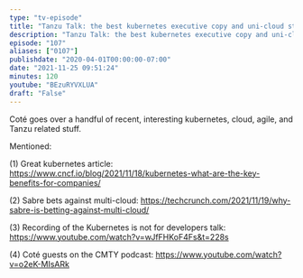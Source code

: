 ```yaml
---
type: "tv-episode"
title: "Tanzu Talk: the best kubernetes executive copy and uni-cloud strategy"
description: "Tanzu Talk: the best kubernetes executive copy and uni-cloud strategy"
episode: "107"
aliases: ["0107"]
publishdate: "2020-04-01T00:00:00-07:00"
date: "2021-11-25 09:51:24"
minutes: 120
youtube: "BEzuRYVXLUA"
draft: "False"
---
```


Coté goes over a handful of recent,  interesting kubernetes,  cloud,  agile, and Tanzu related stuff.

Mentioned:

(1) Great kubernetes article: https://www.cncf.io/blog/2021/11/18/kubernetes-what-are-the-key-benefits-for-companies/

(2) Sabre bets against multi-cloud: https://techcrunch.com/2021/11/19/why-sabre-is-betting-against-multi-cloud/

(3) Recording of the Kubernetes is not for developers talk: https://www.youtube.com/watch?v=wJfFHKoF4Fs&t=228s

(4) Coté guests on the CMTY podcast: https://www.youtube.com/watch?v=o2eK-MIsARk